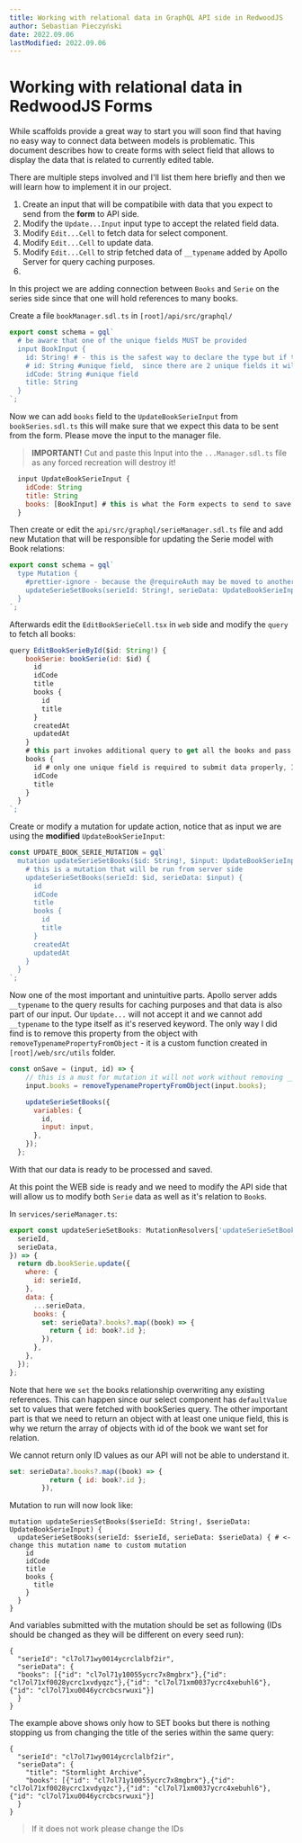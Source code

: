 ```yaml
---
title: Working with relational data in GraphQL API side in RedwoodJS
author: Sebastian Pieczyński
date: 2022.09.06
lastModified: 2022.09.06
---
```


# Working with relational data in RedwoodJS Forms

While scaffolds provide a great way to start you will soon find that having no easy way to connect data between models is problematic.
This document describes how to create forms with select field that allows to display the data that is related to currently edited table.

There are multiple steps involved and I'll list them here briefly and then we will learn how to implement it in our project.

1. Create an input that will be compatibile with data that you expect to send from the **form** to API side.
2. Modify the `Update...Input` input type to accept the related field data.
3. Modify `Edit...Cell` to fetch data for select component.
4. Modify `Edit...Cell` to update data.
5. Modify `Edit...Cell` to strip fetched data of `__typename` added by Apollo Server for query caching purposes.
6.


In this project we are adding connection between `Books` and `Serie` on the series side since that one will hold references to many books.

Create a file `bookManager.sdl.ts` in `[root]/api/src/graphql/`

```js
export const schema = gql`
  # be aware that one of the unique fields MUST be provided
  input BookInput {
    id: String! # - this is the safest way to declare the type but if there is at least one unique field present it will work as well
    # id: String #unique field,  since there are 2 unique fields it will work with either one but having id required is prefferable
    idCode: String #unique field
    title: String
  }
`;
```

Now we can add `books` field to the `UpdateBookSerieInput` from `bookSeries.sdl.ts` this will make sure that we expect this data to be sent from the form. Please move the input to the manager file.

> **IMPORTANT!**
> Cut and paste this Input into the `...Manager.sdl.ts` file as any forced recreation will destroy it!

```js
  input UpdateBookSerieInput {
    idCode: String
    title: String
    books: [BookInput] # this is what the Form expects to send to save the data, field is optional
  }
```

Then create or edit the `api/src/graphql/serieManager.sdl.ts` file and add new Mutation that will be responsible for updating the Serie model with Book relations:

```js
export const schema = gql`
  type Mutation {
    #prettier-ignore - because the @requireAuth may be moved to another line and we do not want this to happen
    updateSerieSetBooks(serieId: String!, serieData: UpdateBookSerieInput,  books: [BookInput]): BookSerie @requireAuth
  }
`;
```

Afterwards edit the `EditBookSerieCell.tsx` in `web` side and modify the `query` to fetch all books:

```js
query EditBookSerieById($id: String!) {
    bookSerie: bookSerie(id: $id) {
      id
      idCode
      title
      books {
        id
        title
      }
      createdAt
      updatedAt
    }
    # this part invokes additional query to get all the books and pass the data into the form - if any field that is required is missing form will not submit
    books {
      id # only one unique field is required to submit data properly, ID is safest bet always
      idCode
      title
    }
  }
`;
```

Create or modify a mutation for update action, notice that as input we are using the **modified** `UpdateBookSerieInput`:

```js
const UPDATE_BOOK_SERIE_MUTATION = gql`
  mutation updateSerieSetBooks($id: String!, $input: UpdateBookSerieInput) {
    # this is a mutation that will be run from server side
    updateSerieSetBooks(serieId: $id, serieData: $input) {
      id
      idCode
      title
      books {
        id
        title
      }
      createdAt
      updatedAt
    }
  }
`;
```

Now one of the most important and unintuitive parts. Apollo server adds `__typename` to the query results for caching purposes and that data is also part of our input. Our `Update...` will not accept it and we cannot add `__typename` to the type itself as it's reserved keyword. The only way I did find is to remove this property from the object with `removeTypenamePropertyFromObject` - it is a custom function created in `[root]/web/src/utils` folder.

```js
const onSave = (input, id) => {
    // this is a must for mutation it will not work without removing __typename and you cannot add __ANYname to type as it's reserved keyword
    input.books = removeTypenamePropertyFromObject(input.books);

    updateSerieSetBooks({
      variables: {
        id,
        input: input,
      },
    });
  };
```

With that our data is ready to be processed and saved.

At this point the WEB side is ready and we need to modify the API side that will allow us to modify both `Serie` data as well as it's relation to `Book`s.

In `services/serieManager.ts`:

```js
export const updateSerieSetBooks: MutationResolvers['updateSerieSetBooks'] = ({
  serieId,
  serieData,
}) => {
  return db.bookSerie.update({
    where: {
      id: serieId,
    },
    data: {
      ...serieData,
      books: {
        set: serieData?.books?.map((book) => {
          return { id: book?.id };
        }),
      },
    },
  });
};
```

Note that here we `set` the books relationship overwriting any existing references. This can happen since our select component has `defaultValue` set to values that were fetched with bookSeries query.
The other important part is that we need to return an object with at least one unique field, this is why we return the array of objects with id of the book we want set for relation.

We cannot return only ID values as our API will not be able to understand it.

```js
set: serieData?.books?.map((book) => {
          return { id: book?.id };
        }),
```

Mutation to run will now look like:

```gql
mutation updateSeriesSetBooks($serieId: String!, $serieData: UpdateBookSerieInput) {
  updateSerieSetBooks(serieId: $serieId, serieData: $serieData) { # <- change this mutation name to custom mutation
    id
    idCode
    title
    books {
      title
    }
  }
}
```
And variables submitted with the mutation should be set as following (IDs should be changed as they will be different on every seed run):

```gql
{
  "serieId": "cl7ol71wy0014ycrclalbf2ir",
  "serieData": {
  "books": [{"id": "cl7ol71y10055ycrc7x8mgbrx"},{"id": "cl7ol71xf0028ycrc1xvdyqzc"},{"id": "cl7ol71xm0037ycrc4xebuhl6"}, {"id": "cl7ol71xu0046ycrcbcsrwuxi"}]
  }
}
```

The example above shows only how to SET books but there is nothing stopping us from changing the title of the series within the same query:

```gql
{
  "serieId": "cl7ol71wy0014ycrclalbf2ir",
  "serieData": {
    "title": "Stormlight Archive",
  	"books": [{"id": "cl7ol71y10055ycrc7x8mgbrx"},{"id": "cl7ol71xf0028ycrc1xvdyqzc"},{"id": "cl7ol71xm0037ycrc4xebuhl6"}, {"id": "cl7ol71xu0046ycrcbcsrwuxi"}]
  }
}
```

> If it does not work please change the IDs
